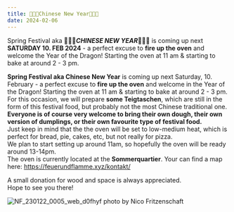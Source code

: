 ```yaml
---
title: 💫🐉🥠Chinese New Year🐲🥟✨
date: 2024-02-06
---
```


Spring Festival aka 💫🐉🥠***CHINESE NEW YEAR***🐲🥟✨ is coming up next **SATURDAY 10. FEB 2024** - a perfect excuse to **fire up the oven** and welcome the Year of the Dragon! Starting the oven at 11 am & starting to bake at around 2 - 3 pm.

**Spring Festival aka Chinese New Year** is coming up next Saturday, 10. February - a perfect excuse to **fire up the oven** and welcome in the Year of the Dragon! Starting the oven at 11 am & starting to bake at around 2 - 3 pm.
<br>
For this occasion, we will prepare **some Teigtaschen**, which are still in the form of this festival food, but probably not the most Chinese traditional one.  <br>
**Everyone is of course very welcome to bring their own dough, their own version of dumplings, or their own favourite type of festival food.** <br>
Just keep in mind that the the oven will be set to low-medium heat, which is perfect for bread, pie, cakes, etc, but not really for pizza. 
<br>
We plan to start setting up around 11am, so hopefully the oven will be ready around 13-14pm.
<br>
The oven is currently located at the **Sommerquartier**. Your can find a map here: https://feuerundflamme.xyz/kontakt/

A small donation for wood and space is always appreciated.
<br>
Hope to see you there!
<br>

![NF_230122_0005_web_d0fhyf](https://github.com/brennovich/feuerundflamme.xyz/assets/115560099/ea387e88-22fa-47b9-ac6b-e9f3194e4eae)
photo by Nico Fritzenschaft
